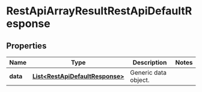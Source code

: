 
# RestApiArrayResultRestApiDefaultResponse

## Properties
Name | Type | Description | Notes
------------ | ------------- | ------------- | -------------
**data** | [**List&lt;RestApiDefaultResponse&gt;**](RestApiDefaultResponse.md) | Generic data object. | 



